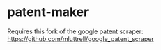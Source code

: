 # patent-maker

Requires this fork of the google patent scraper: https://github.com/mluttrell/google_patent_scraper

